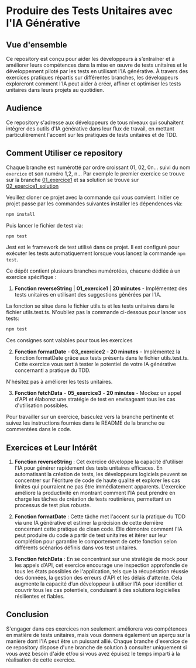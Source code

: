 # Produire des Tests Unitaires avec l'IA Générative

## Vue d'ensemble

Ce repository est conçu pour aider les développeurs à s’entraîner et à améliorer leurs compétences dans la mise en œuvre de tests unitaires et le développement piloté par les tests en utilisant l'IA générative. À travers des exercices pratiques répartis sur différentes branches, les développeurs exploreront comment l'IA peut aider à créer, affiner et optimiser les tests unitaires dans leurs projets au quotidien.

## Audience

Ce repository s'adresse aux développeurs de tous niveaux qui souhaitent intégrer des outils d'IA générative dans leur flux de travail, en mettant particulièrement l'accent sur les pratiques de tests unitaires et de TDD.

## Comment Utiliser ce repository

Chaque branche est numérotté par ordre croissant 01, 02, 0n... suivi du nom `exercice` et son numéro 1,2, n...
Par exemple le premier exercice se trouve sur la branche [01_exercice1] et sa solution se trouve sur [02_exercice1_solution]

[01_exercice1]: https://gitlab.groupeonepoint.com/codeshare/trainings/ai4dev/jstestingwithai/-/tree/01_exercice1?ref_type=heads
[02_exercice1_solution]: https://gitlab.groupeonepoint.com/codeshare/trainings/ai4dev/jstestingwithai/-/tree/02_exercice1_solution?ref_type=heads

Veuillez cloner ce projet avec la commande qui vous convient.
Initier ce projet passe par les commandes suivantes installer les dépendences via:

```bash
npm install
```

Puis lancer le fichier de test via:

```bash
npm test
```

Jest est le framework de test utilisé dans ce projet. Il est configuré pour exécuter les tests automatiquement lorsque vous lancez la commande `npm test`.

Ce dépôt contient plusieurs branches numérotées, chacune dédiée à un exercice spécifique :

1. **Fonction reverseString** | **01_exercice1** | **20 minutes** - Implémentez des tests unitaires en utilisant des suggestions générées par l'IA.

La fonction se situe dans le fichier utils.ts et les tests unitaires dans le fichier utils.test.ts. N'oubliez pas la commande ci-dessous pour lancer vos tests:

```bash
npm test
```

Ces consignes sont valables pour tous les exercices

2. **Fonction formatDate** - **03_exercice2** - **20 minutes** - Implémentez la fonction formatDate grâce aux tests présents dans le fichier utils.test.ts. Cette exercice vous sert à tester le potentiel de votre IA générative concernantl a pratique du TDD.

N'hésitez pas à améliorer les tests unitaires.

3. **Fonction fetchData** - **05_exercice3** - **20 minutes** - Mockez un appel d'API et élaborez une stratégie de test en envisageant tous les cas d'utilisation possibles.

Pour travailler sur un exercice, basculez vers la branche pertinente et suivez les instructions fournies dans le README de la branche ou commentées dans le code.

## Exercices et Leur Intérêt

1. **Fonction reverseString** : Cet exercice développe la capacité d'utiliser l'IA pour générer rapidement des tests unitaires efficaces. En automatisant la création de tests, les développeurs logiciels peuvent se concentrer sur l'écriture de code de haute qualité et explorer les cas limites qui pourraient ne pas être immédiatement apparents. L'exercice améliore la productivité en montrant comment l'IA peut prendre en charge les tâches de création de tests routinières, permettant un processus de test plus robuste.

2. **Fonction formatDate** : Cette tâche met l'accent sur la pratique du TDD via une IA générative et estimer la précision de cette dernière concernant cette pratique de clean code. Elle démontre comment l'IA peut produire du code à partir de test unitaires et itérer sur leur complétion pour garantire le comportement de cette fonction selon différents scénarios définis dans vos test unitaires.

3. **Fonction fetchData** : En se concentrant sur une stratégie de mock pour les appels d’API, cet exercice encourage une inspection approfondie de tous les états possibles de l'application, tels que la récupération réussie des données, la gestion des erreurs d'API et les délais d'attente. Cela augmente la capacité d’un développeur à utiliser l'IA pour identifier et couvrir tous les cas potentiels, conduisant à des solutions logicielles résilientes et fiables.

## Conclusion

S'engager dans ces exercices non seulement améliorera vos compétences en matière de tests unitaires, mais vous donnera également un aperçu sur la manière dont l'IA peut être un puissant allié. Chaque branche d'exercice de ce repository dispose d'une branche de solution à consulter uniquement si vous avez besoin d'aide et/ou si vous avez épuisez le temps imparti à la réalisation de cette exercice.
